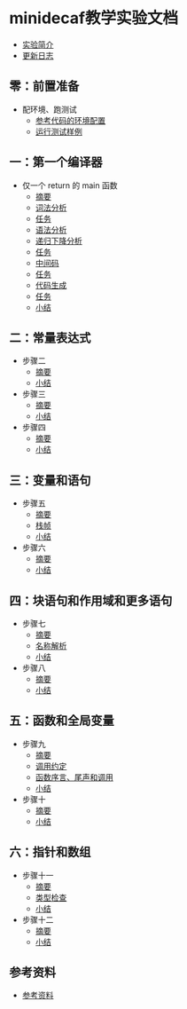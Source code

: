 # minidecaf教学实验文档
* [实验简介](README.md)
* [更新日志](docs/log.md)

## 零：前置准备
* 配环境、跑测试
  * [参考代码的环境配置](docs/lab0/env.md)
  * [运行测试样例](docs/lab0/testing.md)

## 一：第一个编译器
* 仅一个 return 的 main 函数
  * [摘要](docs/lab1/part0-intro.md)
  * [词法分析](docs/lab1/part1-lex.md)
  * [任务](docs/lab1/part1-1-task.md)
  * [语法分析](docs/lab1/part2-parse.md)
  * [递归下降分析](docs/lab1/part2-1-rdp.md)
  * [任务](docs/lab1/part2-2-task.md)
  * [中间码](docs/lab1/part3-ir.md)
  * [任务](docs/lab1/part3-1-task.md)
  * [代码生成](docs/lab1/part4-codegen.md)
  * [任务](docs/lab1/part4-1-task.md)
  * [小结](docs/lab1/summary.md)

## 二：常量表达式
* 步骤二
  * [摘要](docs/lab2/part0-intro.md)
  * [小结](docs/lab2/summary.md)
* 步骤三
  * [摘要](docs/lab3/part0-intro.md)
  * [小结](docs/lab3/summary.md)
* 步骤四
  * [摘要](docs/lab4/part0-intro.md)
  * [小结](docs/lab4/summary.md)

## 三：变量和语句
* 步骤五
  * [摘要](docs/lab5/part0-intro.md)
  * [栈帧](docs/lab5/stackframe.md)
  * [小结](docs/lab5/summary.md)
* 步骤六
  * [摘要](docs/lab6/part0-intro.md)
  * [小结](docs/lab6/summary.md)

## 四：块语句和作用域和更多语句
* 步骤七
  * [摘要](docs/lab7/part0-intro.md)
  * [名称解析](docs/lab7/namer.md)
  * [小结](docs/lab7/summary.md)
* 步骤八
  * [摘要](docs/lab8/part0-intro.md)
  * [小结](docs/lab8/summary.md)

## 五：函数和全局变量
* 步骤九
  * [摘要](docs/lab9/part0-intro.md)
  * [调用约定](docs/lab9/cconv.md)
  * [函数序言、尾声和调用](docs/lab9/prologue.md)
  * [小结](docs/lab9/summary.md)
* 步骤十
  * [摘要](docs/lab10/part0-intro.md)
  * [小结](docs/lab10/summary.md)

## 六：指针和数组
* 步骤十一
  * [摘要](docs/lab11/part0-intro.md)
  * [类型检查](docs/lab11/typeck.md)
  * [小结](docs/lab11/summary.md)
* 步骤十二
  * [摘要](docs/lab12/part0-intro.md)
  * [小结](docs/lab12/summary.md)

## 参考资料
* [参考资料](REFERENCE.md)

